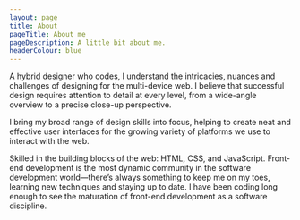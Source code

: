 ```yaml
---
layout: page
title: About
pageTitle: About me
pageDescription: A little bit about me.
headerColour: blue
---
```

A hybrid designer who codes, I understand the intricacies, nuances and challenges of designing for the multi-device web. I believe that successful design requires attention to detail at every level, from a wide-angle overview to a precise close-up perspective.

I bring my broad range of design skills into focus, helping to create neat and effective user interfaces for the growing variety of platforms we use to interact with the web.

Skilled in the building blocks of the web: HTML, CSS, and JavaScript. Front-end development is the most dynamic community in the software development world—there’s always something to keep me on my toes, learning new techniques and staying up to date. I have been coding long enough to see the maturation of front-end development as a software discipline.